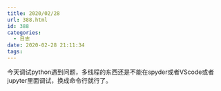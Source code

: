 ```yaml
---
title: 2020/02/28
url: 388.html
id: 388
categories:
  - 日志
date: 2020-02-28 21:11:34
tags:
---
```


今天调试python遇到问题，多线程的东西还是不能在spyder或者VScode或者jupyter里面调试，换成命令行就行了。